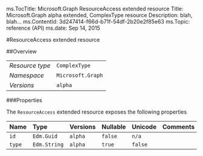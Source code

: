 ms.TocTitle: Microsoft.Graph ResourceAccess extended resource
Title: Microsoft.Graph alpha  extended, ComplexType resource
Description: blah, blah...
ms.ContentId: 3d247414-f66d-b71f-54df-2b20e2f85e63
ms.Topic: reference (API)
ms.date: Sep 14, 2015

#ResourceAccess extended resource

 



<a name="msg-complex-type-ResourceAccess"> </a>
##Overview

|  |  | 
| :-- | :-- | 
| _Resource type_ | `ComplexType` | 
| _Namespace_ | `Microsoft.Graph` | 
| _Versions_ | `alpha` | 


###Properties

The `ResourceAccess` extended resource exposes the following properties 

| Name | Type | Versions | Nullable | Unicode | Comments | 
| :-- | :-- | :-- | :-- | :-- | :-- | 
| `id` | `Edm.Guid` | `alpha` | `false` | `n/a` |  | 
| `type` | `Edm.String` | `alpha` | `true` | `false` |  | 




